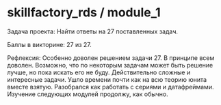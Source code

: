 # skillfactory_rds / module_1
Задача проекта: Найти ответы на 27 поставленных задач.

Баллы в викторине: 27 из 27.

Рефлексия:
Особенно доволен решением задачи 27.
В принципе всем доволен. Возможно, что по некоторым задачам может быть решение лучше, но пока искать его не буду.
Действительно сложные и интересные задачи. Ушло времени почти как на всю теорию юнита вместе взятую.
Разобрался как работать с сериями и датафреймами.
Изучение следующих модулей продолжу, как обычно.
